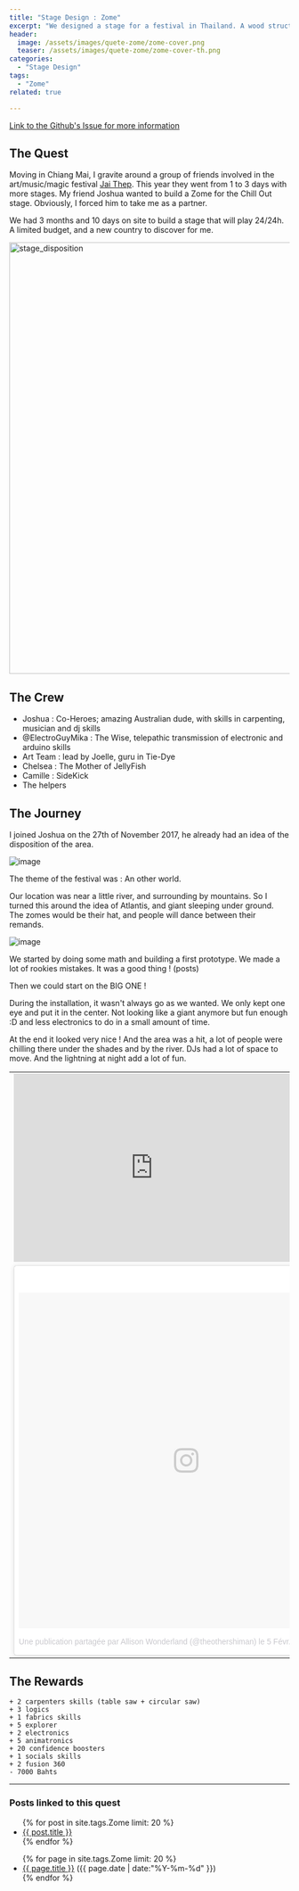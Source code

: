 ```yaml
---
title: "Stage Design : Zome"
excerpt: "We designed a stage for a festival in Thailand. A wood structure with a animatronic eye."
header:
  image: /assets/images/quete-zome/zome-cover.png
  teaser: /assets/images/quete-zome/zome-cover-th.png
categories:
  - "Stage Design"
tags:
  - "Zome"
related: true

---
```

 
 
[Link to the Github's Issue for more information](https://github.com/zuperninja/blog/issues/1)


## The Quest 

Moving in Chiang Mai, I gravite around a group of friends involved in the art/music/magic festival [Jai Thep](http://jaithepfestival.com/). This year they went from 1 to 3 days with more stages. My friend Joshua wanted to build a Zome for the Chill Out stage. Obviously, I forced him to take me as a partner. 


We had 3 months and 10 days on site to build a stage that will play 24/24h. A limited budget, and a new country to discover for me.


<img width="774" alt="stage_disposition" src="https://user-images.githubusercontent.com/25099826/34564586-ca258698-f189-11e7-8e5f-e3b727ff25cb.PNG">

## The Crew

- Joshua : Co-Heroes; amazing Australian dude, with skills in carpenting, musician and dj skills
- @ElectroGuyMika : The Wise, telepathic transmission of electronic and arduino skills
- Art Team : lead by Joelle, guru in Tie-Dye
- Chelsea : The Mother of JellyFish
- Camille : SideKick
- The helpers


## The Journey

I joined Joshua on the 27th of November 2017, he already had an idea of the disposition of the area.

![image](https://user-images.githubusercontent.com/25099826/34670740-3aa856f2-f4aa-11e7-9066-e03c92103ecc.png)

The theme of the festival was : An other world.

Our location was near a little river, and surrounding by mountains. So I turned this around the idea of Atlantis, and giant sleeping under ground. The zomes would be their hat, and people will dance between their remands. 

![image](https://user-images.githubusercontent.com/25099826/34670677-e63bdf44-f4a9-11e7-8631-25b7295d018e.png)


We started by doing some math and building a first prototype. We made a lot of rookies mistakes. It was a good thing ! (posts)


Then we could start on the BIG ONE !

During the installation, it wasn't always go as we wanted. We only kept one eye and put it in the center. Not looking like a giant anymore but fun enough :D and less electronics to do in a small amount of time.

At the end it looked very nice ! And the area was a hit, a lot of people were chilling there under the shades and by the river. DJs had a lot of space to move. And the lightning at night add a lot of fun.

<table>
    <tr>
        <td>
<iframe src="https://www.facebook.com/plugins/post.php?href=https%3A%2F%2Fwww.facebook.com%2Featingoutmaps%2Fphotos%2Fa.328984457526488.1073741829.327831290975138%2F383632772061656%2F%3Ftype%3D3&width=500" width="500" height="338" style="border:none;overflow:hidden" scrolling="no" frameborder="0" allowTransparency="true"></iframe>
        </td>
        <td>
<iframe src="https://www.facebook.com/plugins/post.php?href=https%3A%2F%2Fwww.facebook.com%2Fmheebruen%2Fphotos%2Fa.400193343741324.1073742141.106057879821540%2F400194367074555%2F%3Ftype%3D3&width=500" width="500" height="337" style="border:none;overflow:hidden" scrolling="no" frameborder="0" allowTransparency="true"></iframe>
        </td>
   </tr>
   <tr>
        <td>
<blockquote class="instagram-media" data-instgrm-permalink="https://www.instagram.com/p/Be0o5_nHSyg/" data-instgrm-version="8" style=" background:#FFF; border:0; border-radius:3px; box-shadow:0 0 1px 0 rgba(0,0,0,0.5),0 1px 10px 0 rgba(0,0,0,0.15); margin: 1px; max-width:658px; padding:0; width:99.375%; width:-webkit-calc(100% - 2px); width:calc(100% - 2px);"><div style="padding:8px;"> <div style=" background:#F8F8F8; line-height:0; margin-top:40px; padding:50.0% 0; text-align:center; width:100%;"> <div style=" background:url(data:image/png;base64,iVBORw0KGgoAAAANSUhEUgAAACwAAAAsCAMAAAApWqozAAAABGdBTUEAALGPC/xhBQAAAAFzUkdCAK7OHOkAAAAMUExURczMzPf399fX1+bm5mzY9AMAAADiSURBVDjLvZXbEsMgCES5/P8/t9FuRVCRmU73JWlzosgSIIZURCjo/ad+EQJJB4Hv8BFt+IDpQoCx1wjOSBFhh2XssxEIYn3ulI/6MNReE07UIWJEv8UEOWDS88LY97kqyTliJKKtuYBbruAyVh5wOHiXmpi5we58Ek028czwyuQdLKPG1Bkb4NnM+VeAnfHqn1k4+GPT6uGQcvu2h2OVuIf/gWUFyy8OWEpdyZSa3aVCqpVoVvzZZ2VTnn2wU8qzVjDDetO90GSy9mVLqtgYSy231MxrY6I2gGqjrTY0L8fxCxfCBbhWrsYYAAAAAElFTkSuQmCC); display:block; height:44px; margin:0 auto -44px; position:relative; top:-22px; width:44px;"></div></div><p style=" color:#c9c8cd; font-family:Arial,sans-serif; font-size:14px; line-height:17px; margin-bottom:0; margin-top:8px; overflow:hidden; padding:8px 0 7px; text-align:center; text-overflow:ellipsis; white-space:nowrap;"><a href="https://www.instagram.com/p/Be0o5_nHSyg/" style=" color:#c9c8cd; font-family:Arial,sans-serif; font-size:14px; font-style:normal; font-weight:normal; line-height:17px; text-decoration:none;" target="_blank">Une publication partagée par Allison Wonderland (@theothershiman)</a> le <time style=" font-family:Arial,sans-serif; font-size:14px; line-height:17px;" datetime="2018-02-05T16:56:01+00:00">5 Févr. 2018 à 8 :56 PST</time></p></div></blockquote>
<script async defer src="//www.instagram.com/embed.js"></script>
        </td>
        <td>    
<blockquote class="instagram-media" data-instgrm-permalink="https://www.instagram.com/p/BexWI5YleHW/" data-instgrm-version="8" style=" background:#FFF; border:0; border-radius:3px; box-shadow:0 0 1px 0 rgba(0,0,0,0.5),0 1px 10px 0 rgba(0,0,0,0.15); margin: 1px; max-width:658px; padding:0; width:99.375%; width:-webkit-calc(100% - 2px); width:calc(100% - 2px);"><div style="padding:8px;"> <div style=" background:#F8F8F8; line-height:0; margin-top:40px; padding:50.0% 0; text-align:center; width:100%;"> <div style=" background:url(data:image/png;base64,iVBORw0KGgoAAAANSUhEUgAAACwAAAAsCAMAAAApWqozAAAABGdBTUEAALGPC/xhBQAAAAFzUkdCAK7OHOkAAAAMUExURczMzPf399fX1+bm5mzY9AMAAADiSURBVDjLvZXbEsMgCES5/P8/t9FuRVCRmU73JWlzosgSIIZURCjo/ad+EQJJB4Hv8BFt+IDpQoCx1wjOSBFhh2XssxEIYn3ulI/6MNReE07UIWJEv8UEOWDS88LY97kqyTliJKKtuYBbruAyVh5wOHiXmpi5we58Ek028czwyuQdLKPG1Bkb4NnM+VeAnfHqn1k4+GPT6uGQcvu2h2OVuIf/gWUFyy8OWEpdyZSa3aVCqpVoVvzZZ2VTnn2wU8qzVjDDetO90GSy9mVLqtgYSy231MxrY6I2gGqjrTY0L8fxCxfCBbhWrsYYAAAAAElFTkSuQmCC); display:block; height:44px; margin:0 auto -44px; position:relative; top:-22px; width:44px;"></div></div><p style=" color:#c9c8cd; font-family:Arial,sans-serif; font-size:14px; line-height:17px; margin-bottom:0; margin-top:8px; overflow:hidden; padding:8px 0 7px; text-align:center; text-overflow:ellipsis; white-space:nowrap;"><a href="https://www.instagram.com/p/BexWI5YleHW/" style=" color:#c9c8cd; font-family:Arial,sans-serif; font-size:14px; font-style:normal; font-weight:normal; line-height:17px; text-decoration:none;" target="_blank">Une publication partagée par Dominik Baer (@dominikbaer)</a> le <time style=" font-family:Arial,sans-serif; font-size:14px; line-height:17px;" datetime="2018-02-04T10:14:19+00:00">4 Févr. 2018 à 2 :14 PST</time></p></div></blockquote>
<script async defer src="//www.instagram.com/embed.js"></script>
        </td>
   </tr>
</table>


## The Rewards 

```
+ 2 carpenters skills (table saw + circular saw) 
+ 3 logics
+ 1 fabrics skills
+ 5 explorer
+ 2 electronics
+ 5 animatronics
+ 20 confidence boosters
+ 1 socials skills
+ 2 fusion 360
- 7000 Bahts
```

---
### Posts linked to this quest
<ul class="posts">
{% for post in site.tags.Zome limit: 20 %}  <!-- change the name after site.tags.***** to select the tag -->
  <div class="post_info">
    <li>
         <a href="{{ post.url }}">{{ post.title }}</a>
    </li>
    </div>
  {% endfor %}
</ul>
<ul class="posts">
{% for page in site.tags.Zome limit: 20 %}  <!-- change the name after site.tags.***** to select the tag -->
  <div class="post_info">
    <li>
         <a href="{{ page.url }}">{{ page.title }}</a>
         <span>({{ page.date | date:"%Y-%m-%d" }})</span>
    </li>
    </div>
  {% endfor %}
</ul>
